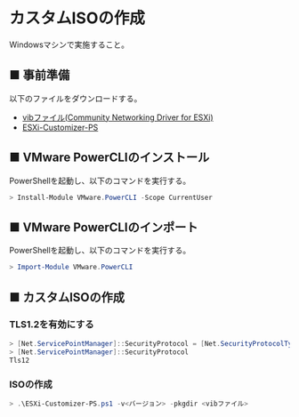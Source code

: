 # カスタムISOの作成
Windowsマシンで実施すること。
## ■ 事前準備
以下のファイルをダウンロードする。
- [vibファイル(Community Networking Driver for ESXi)](https://flings.vmware.com/community-networking-driver-for-esxi)
- [ESXi-Customizer-PS](https://github.com/VFrontDe/ESXi-Customizer-PS)

## ■ VMware PowerCLIのインストール
PowerShellを起動し、以下のコマンドを実行する。
```ps1
> Install-Module VMware.PowerCLI -Scope CurrentUser
```

## ■ VMware PowerCLIのインポート
PowerShellを起動し、以下のコマンドを実行する。
```ps1
> Import-Module VMware.PowerCLI
```

## ■ カスタムISOの作成
### TLS1.2を有効にする
```ps1
> [Net.ServicePointManager]::SecurityProtocol = [Net.SecurityProtocolType]::Tls12
> [Net.ServicePointManager]::SecurityProtocol
Tls12
```
### ISOの作成
```ps1
> .\ESXi-Customizer-PS.ps1 -v<バージョン> -pkgdir <vibファイル>
```
